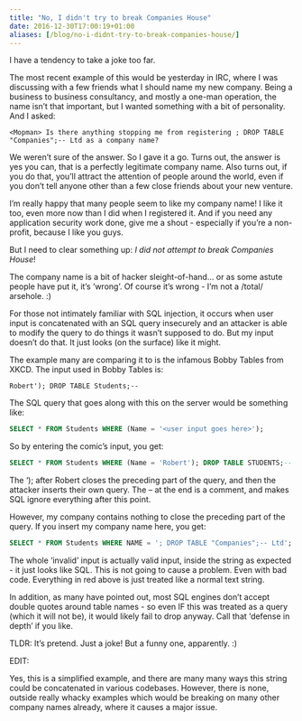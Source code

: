 ```yaml
---
title: "No, I didn't try to break Companies House"
date: 2016-12-30T17:00:19+01:00
aliases: [/blog/no-i-didnt-try-to-break-companies-house/]
---
```


I have a tendency to take a joke too far.

The most recent example of this would be yesterday in IRC, where I was discussing with a few friends what I should name my new company. Being a business to business consultancy, and mostly a one-man operation, the name isn’t that important, but I wanted something with a bit of personality. And I asked:

```
<Mopman> Is there anything stopping me from registering ; DROP TABLE
"Companies";-- Ltd as a company name?
```

We weren’t sure of the answer. So I gave it a go. Turns out, the answer is yes you can, that is a perfectly legitimate company name. Also turns out, if you do that, you’ll attract the attention of people around the world, even if you don’t tell anyone other than a few close friends about your new venture.

I’m really happy that many people seem to like my company name! I like it too, even more now than I did when I registered it. And if you need any application security work done, give me a shout - especially if you’re a non-profit, because I like you guys.

But I need to clear something up: *I did not attempt to break Companies House*!

The company name is a bit of hacker sleight-of-hand… or as some astute people have put it, it’s ‘wrong’. Of course it’s wrong - I’m not a /total/ arsehole. :)

For those not intimately familiar with SQL injection, it occurs when user input is concatenated with an SQL query insecurely and an attacker is able to modify the query to do things it wasn’t supposed to do. But my input doesn’t do that. It just looks (on the surface) like it might.

The example many are comparing it to is the infamous Bobby Tables from XKCD. The input used in Bobby Tables is:

```
Robert'); DROP TABLE Students;--
```

The SQL query that goes along with this on the server would be something like:

```sql
SELECT * FROM Students WHERE (Name = '<user input goes here>');
```

So by entering the comic’s input, you get:

```sql
SELECT * FROM Students WHERE (Name = 'Robert'); DROP TABLE STUDENTS;--';
```

The ‘); after Robert closes the preceding part of the query, and then the attacker inserts their own query. The – at the end is a comment, and makes SQL ignore everything after this point.

However, my company contains nothing to close the preceding part of the query. If you insert my company name here, you get:

```sql
SELECT * FROM Students WHERE NAME = '; DROP TABLE "Companies";-- Ltd';
```

The whole ‘invalid’ input is actually valid input, inside the string as expected - it just looks like SQL. This is not going to cause a problem. Even with bad code. Everything in red above is just treated like a normal text string.

In addition, as many have pointed out, most SQL engines don’t accept double quotes around table names - so even IF this was treated as a query (which it will not be), it would likely fail to drop anyway. Call that ‘defense in depth’ if you like.

TLDR: It’s pretend. Just a joke! But a funny one, apparently. :)

EDIT:

Yes, this is a simplified example, and there are many many ways this string could be concatenated in various codebases. However, there is none, outside really whacky examples which would be breaking on many other company names already, where it causes a major issue.
